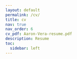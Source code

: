 ```yaml
---
layout: default
permalink: /cv/
title: cv
nav: true
nav_order: 6
cv_pdf: Aaron-Vera-resume.pdf
description: Resume
toc:
  sidebar: left
---
```

